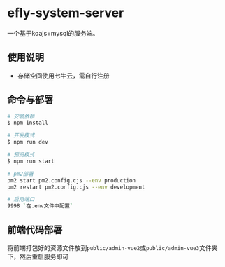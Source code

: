 # efly-system-server

一个基于koajs+mysql的服务端。

## 使用说明

* 存储空间使用七牛云，需自行注册

## 命令与部署

```bash
# 安装依赖
$ npm install

# 开发模式
$ npm run dev

# 预览模式
$ npm run start

# pm2部署
pm2 start pm2.config.cjs --env production
pm2 restart pm2.config.cjs --env development

# 启用端口
9998 `在.env文件中配置`
```

## 前端代码部署

将前端打包好的资源文件放到`public/admin-vue2`或`public/admin-vue3`文件夹下，然后重启服务即可
